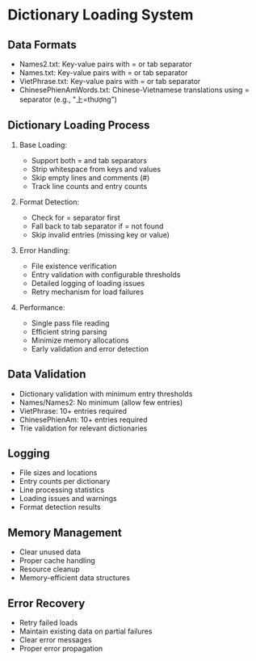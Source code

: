 # Dictionary Loading System

## Data Formats
- Names2.txt: Key-value pairs with = or tab separator
- Names.txt: Key-value pairs with = or tab separator 
- VietPhrase.txt: Key-value pairs with = or tab separator
- ChinesePhienAmWords.txt: Chinese-Vietnamese translations using = separator (e.g., "上=thượng")

## Dictionary Loading Process
1. Base Loading:
   - Support both = and tab separators
   - Strip whitespace from keys and values
   - Skip empty lines and comments (#)
   - Track line counts and entry counts

2. Format Detection:
   - Check for = separator first
   - Fall back to tab separator if = not found
   - Skip invalid entries (missing key or value)

3. Error Handling:
   - File existence verification
   - Entry validation with configurable thresholds
   - Detailed logging of loading issues
   - Retry mechanism for load failures

4. Performance:
   - Single pass file reading
   - Efficient string parsing
   - Minimize memory allocations
   - Early validation and error detection

## Data Validation
- Dictionary validation with minimum entry thresholds
- Names/Names2: No minimum (allow few entries)
- VietPhrase: 10+ entries required 
- ChinesePhienAm: 10+ entries required
- Trie validation for relevant dictionaries

## Logging
- File sizes and locations
- Entry counts per dictionary
- Line processing statistics
- Loading issues and warnings
- Format detection results

## Memory Management
- Clear unused data
- Proper cache handling
- Resource cleanup
- Memory-efficient data structures

## Error Recovery
- Retry failed loads
- Maintain existing data on partial failures
- Clear error messages
- Proper error propagation
